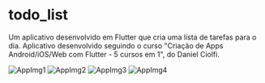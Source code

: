 # todo_list

Um aplicativo desenvolvido em Flutter que cria uma lista de tarefas para o dia. Aplicativo desenvolvido seguindo o curso 
"Criação de Apps Android/iOS/Web com Flutter - 5 cursos em 1", do Daniel Ciolfi.



![AppImg1](https://user-images.githubusercontent.com/93054457/156856436-45b1c005-d900-4d86-b257-1f5ad2fb6405.jpeg)
![AppImg2](https://user-images.githubusercontent.com/93054457/156856437-722813d5-ec82-4529-a839-368719bd501f.jpeg)
![AppImg3](https://user-images.githubusercontent.com/93054457/156856441-91588454-54c9-421f-bd1e-ea963c31667b.jpeg)
![AppImg4](https://user-images.githubusercontent.com/93054457/156856446-0bb15b00-a678-49b2-ad7c-4ac26fc4bee3.jpeg)
